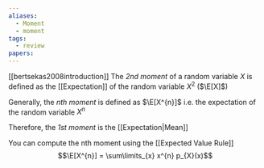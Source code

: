 ```yaml
---
aliases:
  - Moment
  - moment
tags:
  - review
papers:
---
```

[[bertsekas2008introduction]]
The *2nd moment* of a random variable $X$ is defined as the [[Expectation]] of the random variable $X^{2}$ ($\E[X]$)

Generally, the *nth moment* is defined as $\E[X^{n}]$ i.e. the expectation of the random variable $X^{n}$

Therefore, the *1st moment* is the [[Expectation|Mean]]

You can compute the nth moment using the [[Expected Value Rule]]
$$\E[X^{n}] = \sum\limits_{x} x^{n} p_{X}(x)$$

